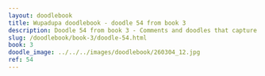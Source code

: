 ```yaml
---
layout: doodlebook
title: Wupadupa doodlebook - doodle 54 from book 3
description: Doodle 54 from book 3 - Comments and doodles that capture the essence of this event  
slug: /doodlebook/book-3/doodle-54.html
book: 3
doodle_image: ../../../images/doodlebook/260304_12.jpg
ref: 54
---	  
```

																																																																							